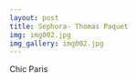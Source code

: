 ```yaml
---
layout: post
title: Sephora- Thomas Paquet
img: img002.jpg
img_gallery: img002.jpg
---
```

Chic Paris